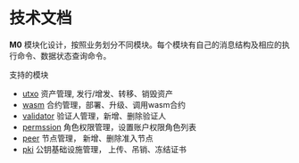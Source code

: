 # 技术文档

**M0** 模块化设计，按照业务划分不同模块。每个模块有自己的消息结构及相应的执行命令、数据状态查询命令。

支持的模块

- [utxo](spec/utxo/README.md) 资产管理, 发行/增发、转移、销毁资产
- [wasm](spec/wasm/README.md) 合约管理，部署、升级、调用wasm合约 
- [validator](spec/validator/README.md) 验证人管理，新增、删除验证人
- [permssion](spec/permssion/README.md) 角色权限管理，设置账户权限角色列表
- [peer](spec/peer/README.md) 节点管理， 新增、删除准入节点
- [pki](spec/pki/README.md) 公钥基础设施管理， 上传、吊销、冻结证书